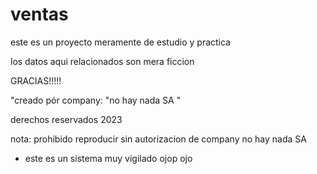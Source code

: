 # ventas
este es un proyecto meramente de estudio y practica

los datos aqui relacionados son mera ficcion 

GRACIAS!!!!!

"creado pór company: "no hay nada SA "

derechos reservados 2023








nota: prohibido reproducir sin autorizacion de company no hay nada SA













* este es un sistema muy vigilado ojop ojo 

